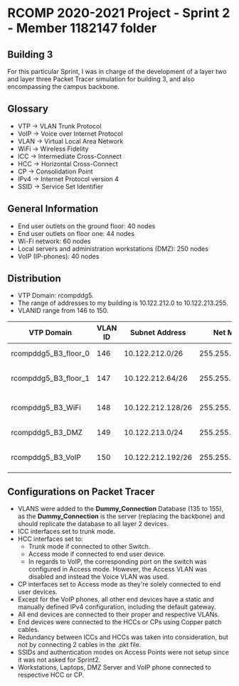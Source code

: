 RCOMP 2020-2021 Project - Sprint 2 - Member 1182147 folder
===========================================

## Building 3

For this particular Sprint, I was in charge of the development of a layer two and layer three Packet Tracer simulation for building 3, and also encompassing the campus backbone.

## Glossary

 - VTP -> VLAN Trunk Protocol
 - VoIP -> Voice over Internet Protocol
 - VLAN -> Virtual Local Area Network
 - WiFi -> Wireless Fidelity
 - ICC -> Intermediate Cross-Connect
 - HCC -> Horizontal Cross-Connect
 - CP -> Consolidation Point
 - IPv4 -> Internet Protocol version 4
 - SSID -> Service Set Identifier

## General Information

- End user outlets on the ground floor: 40 nodes
- End user outlets on floor one: 44 nodes
- Wi-Fi network: 60 nodes
- Local servers and administration workstations (DMZ): 250 nodes
- VoIP (IP-phones): 40 nodes

## Distribution

 - VTP Domain: rcompddg5.
 - The range of addresses to my building is 10.122.212.0 to 10.122.213.255.
 - VLANID range from 146 to 150.

| VTP Domain  | VLAN ID | Subnet Address  | Net Mask  | Available Address Range  |  Broadcast Address |
|---|---|---|---|---|---|
| rcompddg5_B3_floor_0 | 146 | 10.122.212.0/26   | 255.255.255.192 | 10.122.212.1 - 10.122.212.62    | 10.122.214.63  |
| rcompddg5_B3_floor_1 | 147 | 10.122.212.64/26  | 255.255.255.192 | 10.122.212.65 - 10.122.212.126  | 10.122.214.127 |
| rcompddg5_B3_WiFi    | 148 | 10.122.212.128/26 | 255.255.255.192 | 10.122.212.129 - 10.122.212.190 | 10.122.214.191 |
| rcompddg5_B3_DMZ     | 149 | 10.122.213.0/24   |  255.255.255.0  | 10.122.213.1 - 10.122.213.254   | 10.122.215.255 |
| rcompddg5_B3_VoIP    | 150 | 10.122.212.192/26 | 255.255.255.192 | 10.122.212.193 - 10.122.212.254 | 10.122.214.255 |


## Configurations on Packet Tracer

- VLANS were added to the **Dummy_Connection** Database (135 to 155), as the **Dummy_Connection** is the server (replacing the backbone) and should replicate the database to all layer 2 devices.
- ICC interfaces set to trunk mode.
- HCC interfaces set to:
    - Trunk mode if connected to other Switch.
    - Access mode if connected to end user device.
    - In regards to VoIP, the corresponding port on the switch was configured in Access mode. However, the Access VLAN was disabled and instead the Voice VLAN was used.
- CP interfaces set to Access mode as they're solely connected to end user devices.
- Except for the VoIP phones, all other end devices have a static and manually defined IPv4 configuration, including the default gateway.
- All end devices are connected to their proper and respective VLANs.
- End devices were connected to the HCCs or CPs using Copper patch cables.
- Redundancy between ICCs and HCCs was taken into consideration, but not by connecting 2 cables in the .pkt file.
- SSIDs and authentication modes on Access Points were not setup since it was not asked for Sprint2.
- Workstations, Laptops, DMZ Server and VoIP phone connected to respective HCC or CP.
